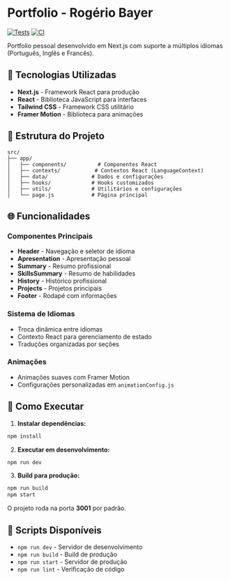 # Portfolio - Rogério Bayer

[![Tests](https://github.com/rogeriobayer/bayer.ooo/actions/workflows/tests.yml/badge.svg)](https://github.com/rogeriobayer/bayer.ooo/actions/workflows/tests.yml)
[![CI](https://github.com/rogeriobayer/bayer.ooo/actions/workflows/ci.yml/badge.svg)](https://github.com/rogeriobayer/bayer.ooo/actions/workflows/ci.yml)

Portfolio pessoal desenvolvido em Next.js com suporte a múltiplos idiomas (Português, Inglês e Francês).

## 🚀 Tecnologias Utilizadas

- **Next.js** - Framework React para produção
- **React** - Biblioteca JavaScript para interfaces
- **Tailwind CSS** - Framework CSS utilitário
- **Framer Motion** - Biblioteca para animações

## 📁 Estrutura do Projeto

```
src/
├── app/
│   ├── components/          # Componentes React
│   ├── contexts/           # Contextos React (LanguageContext)
│   ├── data/              # Dados e configurações
│   ├── hooks/             # Hooks customizados
│   ├── utils/             # Utilitários e configurações
│   └── page.js            # Página principal
```

## 🌐 Funcionalidades

### Componentes Principais
- **Header** - Navegação e seletor de idioma
- **Apresentation** - Apresentação pessoal
- **Summary** - Resumo profissional
- **SkillsSummary** - Resumo de habilidades
- **History** - Histórico profissional
- **Projects** - Projetos principais
- **Footer** - Rodapé com informações

### Sistema de Idiomas
- Troca dinâmica entre idiomas
- Contexto React para gerenciamento de estado
- Traduções organizadas por seções

### Animações
- Animações suaves com Framer Motion
- Configurações personalizadas em `animationConfig.js`

## 🚀 Como Executar

1. **Instalar dependências:**
```bash
npm install
```

2. **Executar em desenvolvimento:**
```bash
npm run dev
```

3. **Build para produção:**
```bash
npm run build
npm start
```

O projeto roda na porta **3001** por padrão.

## 📝 Scripts Disponíveis

- `npm run dev` - Servidor de desenvolvimento
- `npm run build` - Build de produção
- `npm run start` - Servidor de produção
- `npm run lint` - Verificação de código

